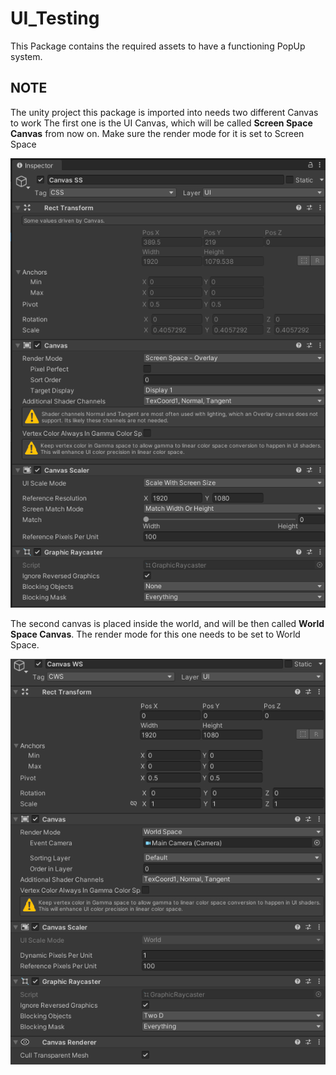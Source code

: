 # UI_Testing
 This Package contains the required assets to have a functioning PopUp system. 
## NOTE
The unity project this package is imported into needs two different Canvas to work
The first one is the UI Canvas, which will  be called **Screen Space Canvas** from now on. Make sure the render mode for it is set to Screen Space

![alt text](https://github.com/PoliMatteo/UI_Testing/blob/main/screenshots/Canvas%20SS.png)

The second canvas is placed inside the world, and will be then called **World Space Canvas**. The render mode for this one needs to be set to World Space.

![alt text](https://github.com/PoliMatteo/UI_Testing/blob/main/screenshots/Canvas%20WS.png)

